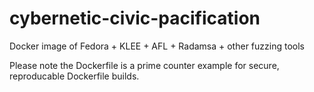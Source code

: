 cybernetic-civic-pacification
=============================

Docker image of Fedora + KLEE + AFL + Radamsa + other fuzzing tools

Please note the Dockerfile is a prime counter example for secure, reproducable Dockerfile builds.

